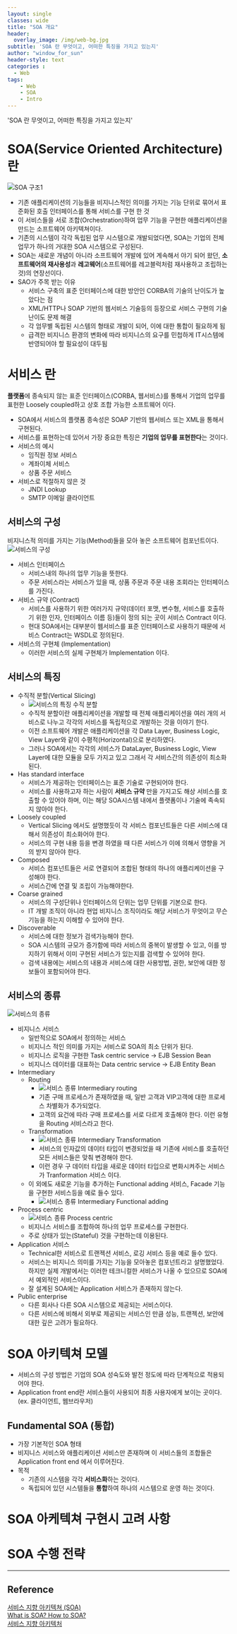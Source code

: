 ```yaml
--- 
layout: single
classes: wide
title: "SOA 개요"
header:
  overlay_image: /img/web-bg.jpg
subtitle: 'SOA 란 무엇이고, 어떠한 특징을 가지고 있는지'
author: "window_for_sun"
header-style: text
categories :
  - Web
tags:
    - Web
    - SOA
    - Intro
---  
```


'SOA 란 무엇이고, 어떠한 특징을 가지고 있는지'

# SOA(Service Oriented Architecture) 란
![SOA 구조1]({{site.baseurl}}/img/web-soa-ex-1.jpg)
- 기존 애플리케이션의 기능들을 비지니스적인 의미를 가지는 기능 단위로 묶어서 표준화된 호출 인터페이스를 통해 서비스를 구현 한 것
- 이 서비스들을 서로 조합(Orchestration)하여 업무 기능을 구현한 애플리케이션을 만드는 소프트웨어 아키텍쳐이다.
- 기존의 시스템이 각각 독립된 업무 시스템으로 개발되었다면, SOA는 기업의 전체 업무가 하나의 거대한 SOA 시스템으로 구성된다.
- SOA는 새로운 개념이 아니라 소프트웨어 개발에 있어 계속해서 야기 되어 왔던, **소프트웨어의 재사용성**과 **레고웨어**(소프트웨어를 레고블럭처럼 재사용하고 조립하는 것)의 연장선이다.
- SAO가 주목 받는 이유
	- 서비스 구축의 표준 인터페이스에 대한 방안인 CORBA의 기술의 난이도가 높았다는 점
	- XML/HTTP나 SOAP 기반의 웹서비스 기술등의 등장으로 서비스 구현의 기술 난이도 문제 해결
	- 각 엄무별 독립된 시스템의 형태로 개발이 되어, 이에 대한 통합이 필요하게 됨
	- 급격한 비지니스 환경의 변화에 따라 비지니스의 요구를 민첩하게 IT시스템에 반영되어야 할 필요성이 대두됨
	

# 서비스 란
**플랫폼**에 종속되지 않는 표준 인터페이스(CORBA, 웹서비스)를 통해서 기업의 업무를 표헌한 Loosely coupled하고 상호 조합 가능한 소프트웨어 이다.
- SOA에서 서비스의 플랫폼 종속성은 SOAP 기반의 웹서비스 또는 XML을 통해서 구현된다.
- 서비스를 표현하는데 있어서 가장 중요한 특징은 **기업의 업무를 표현한다**는 것이다.
- 서비스의 예시
	- 임직원 정보 서비스
	- 계좌이체 서비스
	- 상품 주문 서비스
- 서비스로 적절하지 않은 것
	- JNDI Lookup
	- SMTP 이메일 클라이언트

## 서비스의 구성
비지니스적 의미를 가지는 기능(Method)들을 모아 놓은 소프트웨어 컴포넌트이다.  
![서비스의 구성]({{site.baseurl}}/img/web-soa-service-architecture-1.jpg)
- 서비스 인터페이스
	- 서비스내의 하나의 업무 기능을 뜻한다.
	- 주문 서비스라는 서비스가 있을 때, 상품 주문과 주문 내용 조회라는 인터페이스를 가진다.
- 서비스 규약 (Contract)
	- 서비스를 사용하기 위한 여러가지 규약(데이터 포맷, 변수형, 서비스를 호출하기 위한 인자, 인터페이스 이름 등)들이 정의 되는 곳이 서비스 Contract 이다.
	- 현대 SOA에서는 대부분이 웹서비스를 표준 인터페이스로 사용하기 때문에 서비스 Contract는 WSDL로 정의된다.
- 서비스의 구현체 (Implementation)
	- 이러한 서비스의 실제 구현체가 Implementation 이다.

## 서비스의 특징
- 수직적 분할(Vertical Slicing)
	- ![서비스의 특징 수직 분할]({{site.baseurl}}/img/web-soa-service-feature-verticalslicing-1.png)
	- 수직적 분할이란 애플리케이션을 개발할 때 전체 애플리케이션을 여러 개의 서비스로 나누고 각각의 서비스를 독립적으로 개발하는 것을 이야기 한다.
	- 이전 소프트웨어 개발은 애플리케이션을 각 Data Layer, Business Logic, View Layer와 같이 수평적(Horizontal)으로 분리하였다.
	- 그러나 SOA에서는 각각의 서비스가 DataLayer, Business Logic, View Layer에 대한 모듈을 모두 가지고 있고 그래서 각 서비스간의 의존성이 최소화 된다.
- Has standard interface
	- 서비스가 제공하는 인터페이스는 표준 기술로 구현되어야 한다.
	- 서비스를 사용하고자 하는 사람이 **서비스 규약** 만을 가지고도 해상 서비스를 호출할 수 있어야 하며, 이는 해당 SOA시스템 내에서 플랫폼이나 기술에 족속되지 않아야 한다.
- Loosely coupled
	- Vertical Slicing 에서도 설명했듯이 각 서비스 컴포넌트들은 다른 서비스에 대해서 의존성이 최소화어야 한다.
	- 서비스의 구현 내용 등을 변경 하였을 때 다른 서비스가 이에 의해서 영향을 거의 받지 않아야 한다.
- Composed
	- 서비스 컴포넌트들은 서로 연결되어 조합된 형태의 하나의 애플리케이션을 구성해야 한다.
	- 서비스간에 연결 및 조립이 가능해야한다.
- Coarse grained
	- 서비스의 구성단위나 인터페이스의 단위는 업무 단위를 기본으로 한다.
	- IT 개발 조직이 아니라 현업 비지니스 조직이라도 해당 서비스가 무엇이고 무슨 기능을 하는지 이해할 수 있어야 한다.
- Discoverable
	- 서비스에 대한 정보가 검색가능해야 한다.
	- SOA 시스템의 규모가 증가함에 따라 서비스의 중복이 발생할 수 있고, 이를 방지하기 위해서 이미 구현된 서비스가 있는지를 검색할 수 있어야 한다.
	- 검색 내용에는 서비스의 내용과 서비스에 대한 사용방법, 권한, 보안에 대한 정보들이 포함되어야 한다.

## 서비스의 종류
![서비스의 종류]({{site.baseurl}}/img/web-soa-service-type-1.png)
- 비지니스 서비스
	- 일반적으로 SOA에서 정의하는 서비스
	- 비지니스 적인 의미를 가지는 서비스로 SOA의 최소 단위가 된다.
	- 비지니스 로직을 구현한 Task centric service  -> EJB Session Bean
	- 비지니스 데이터를 대표하는 Data centric service -> EJB Entity Bean
- Intermediary
	- Routing
		- ![서비스 종류 Intermediary routing]({{site.baseurl}}/img/web-soa-service-intermediary-routing-1.jpg)
		- 기존 구매 프로세스가 존재하였을 때, 일반 고객과 VIP고객에 대한 프로세스 차별화가 추가되었다.
		- 고객의 요건에 따라 구매 프로세스를 서로 다르게 호출해야 한다. 이런 유형을 Routing 서비스라고 한다.
	- Transformation
		- ![서비스 종류 Intermediary Transformation]({{site.baseurl}}/img/web-soa-service-intermediary-transformation-1.jpg)
		- 서비스의 인자값의 데이터 타입이 변경되었을 때 기존에 서비스를 호출하던 모든 서비스들은 맞춰 변경해야 한다.
		- 이런 경우 구 데이터 타입을 새로운 데이터 타입으로 변화시켜주는 서비스가 Tranformation 서비스 이다.
	- 이 외에도 새로운 기능을 추가하는 Functional adding 서비스, Facade 기능을 구현한 서비스등을 예로 들수 있다.
		- ![서비스 종류 Intermediary Functional adding]({{site.baseurl}}/img/web-soa-service-intermediary-functionaladding-1.jpg)
- Process centric
	- ![서비스 종류 Process centric]({{site.baseurl}}/img/web-soa-service-processcentric-1.jpg)
	- 비지니스 서비스를 조합하여 하나의 업무 프로세스를 구현한다.
	- 주로 상태가 있는(Stateful) 것을 구현하는데 이용된다.
- Application 서비스
	- Technical한 서비스로  트랜젝션 서비스, 로깅 서비스 등을 예로 들수 있다.
	- 서비스는 비지니스 의미를 가지는 기능을 모아놓은 컴포넌트라고 설명했었다. 하지만 실제 개발에서는 이러한 테크니컬한 서비스가 나올 수 있으므로 SOA에서 예외적인 서비스이다.
	- 잘 설계된 SOA에는 Application 서비스가 존재하지 않는다.
- Public enterprise
	- 다른 회사나 다른 SOA 시스템으로 제공되는 서비스이다.
	- 다른 서비스에 비해서 외부로 제공되는 서비스인 만큼 성능, 트랜젝션, 보안에 대한 깊은 고려가 필요하다.



# SOA 아키텍쳐 모델
- 서비스의 구성 방법은 기업의 SOA 성숙도와 발전 정도에 따라 단계적으로 적용되어야 한다.
- Application front end란 서비스들이 사용되어 최종 사용자에게 보이는 곳이다.(ex. 클라이언트, 웹브라우저)
## Fundamental SOA (통합)
- 가장 기본적인 SOA 형태
- 비지니스 서비스와 애플리케이션 서비스만 존재하며 이 서비스들의 조합들은 Application front end 에서 이루어진다.
- 목적
	- 기존의 시스템을 각각 **서비스화**하는 것이다.
	- 독립되어 있던 시스템들을 **통합**하여 하나의 시스템으로 운영 하는 것이다.

# SOA 아케텍쳐 구현시 고려 사항


# SOA 수행 전략




---
## Reference
[서비스 지향 아키텍쳐 (SOA)](https://www.slideshare.net/Byungwook/soa-61487404)  
[What is SOA? How to SOA?](https://bcho.tistory.com/48)  
[서비스 지향 아키텍처](https://ko.wikipedia.org/wiki/%EC%84%9C%EB%B9%84%EC%8A%A4_%EC%A7%80%ED%96%A5_%EC%95%84%ED%82%A4%ED%85%8D%EC%B2%98)  